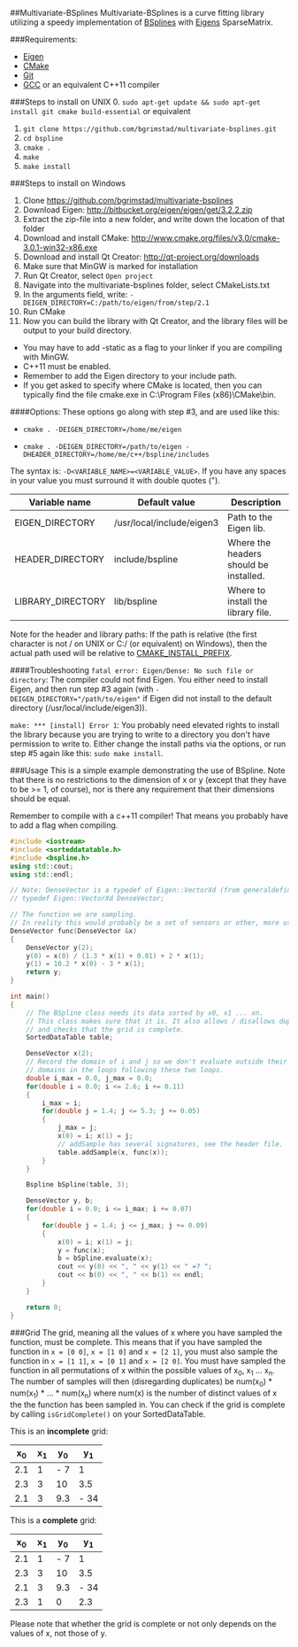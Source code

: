 ##Multivariate-BSplines
Multivariate-BSplines is a curve fitting library utilizing a speedy implementation of [BSplines](http://en.wikipedia.org/wiki/B-spline) with [Eigens](http://eigen.tuxfamily.org/index.php?title=Main_Page) SparseMatrix.

###Requirements: 
* [Eigen](http://eigen.tuxfamily.org/index.php?title=Main_Page)
* [CMake](http://www.cmake.org/)
* [Git](http://git-scm.com/)
* [GCC](https://gcc.gnu.org/) or an equivalent C++11 compiler


###Steps to install on UNIX
0. `sudo apt-get update && sudo apt-get install git cmake build-essential` or equivalent
1. `git clone https://github.com/bgrimstad/multivariate-bsplines.git`
2. `cd bspline`
3. `cmake .`
4. `make`
5. `make install`

###Steps to install on Windows
1. Clone https://github.com/bgrimstad/multivariate-bsplines
2. Download Eigen: http://bitbucket.org/eigen/eigen/get/3.2.2.zip
  1. Extract the zip-file into a new folder, and write down the location of that folder
3. Download and install CMake: http://www.cmake.org/files/v3.0/cmake-3.0.1-win32-x86.exe 
4. Download and install Qt Creator: http://qt-project.org/downloads
  1. Make sure that MinGW is marked for installation
5. Run Qt Creator, select `Open project`
  1. Navigate into the multivariate-bsplines folder, select CMakeLists.txt
  2. In the arguments field, write: `-DEIGEN_DIRECTORY=C:/path/to/eigen/from/step/2.1`
  3. Run CMake
6. Now you can build the library with Qt Creator, and the library files will be output to your build directory.

* You may have to add -static as a flag to your linker if you are compiling with MinGW.
* C++11 must be enabled.
* Remember to add the Eigen directory to your include path.
* If you get asked to specify where CMake is located, then you can typically find the file cmake.exe in C:\Program Files (x86)\CMake\bin.


####Options:
These options go along with step #3, and are used like this:

*     cmake . -DEIGEN_DIRECTORY=/home/me/eigen

*     cmake . -DEIGEN_DIRECTORY=/path/to/eigen -DHEADER_DIRECTORY=/home/me/c++/bspline/includes

The syntax is: `-D<VARIABLE_NAME>=<VARIABLE_VALUE>`. If you have any spaces in your value you must surround it with double quotes (").

| Variable name     | Default value             | Description                               |
| ----------------- | ------------------------- | ----------------------------------------- |
| EIGEN_DIRECTORY   | /usr/local/include/eigen3 | Path to the Eigen lib.                    |
| HEADER_DIRECTORY  | include/bspline           | Where the headers should be installed.    |
| LIBRARY_DIRECTORY | lib/bspline               | Where to install the library file.        |

Note for the header and library paths:
If the path is relative (the first character is not / on UNIX or C:/ (or equivalent) on Windows), then the actual path used will be relative to [CMAKE_INSTALL_PREFIX](http://www.cmake.org/cmake/help/v2.8.12/cmake.html#variable:CMAKE_INSTALL_PREFIX).

####Troubleshooting
`fatal error: Eigen/Dense: No such file or directory`: The compiler could not find Eigen. You either need to install Eigen, and then run step #3 again (with `-DEIGEN_DIRECTORY="/path/to/eigen"` if Eigen did not install to the default directory (/usr/local/include/eigen3)).

`make: *** [install] Error 1`: You probably need elevated rights to install the library because you are trying to write to a directory you don't have permission to write to. Either change the install paths via the options, or run step #5 again like this: `sudo make install`.

###Usage
This is a simple example demonstrating the use of BSpline. Note that there is no restrictions to the dimension of x or y (except that they have to be >= 1, of course), nor is there any requirement that their dimensions should be equal.

Remember to compile with a c++11 compiler! That means you probably have to add a flag when compiling.

```c++
#include <iostream>
#include <sorteddatatable.h>
#include <bspline.h>
using std::cout;
using std::endl;

// Note: DenseVector is a typedef of Eigen::VectorXd (from generaldefinitions.h)
// typedef Eigen::VectorXd DenseVector;

// The function we are sampling.
// In reality this would probably be a set of sensors or other, more useful, data sources.
DenseVector func(DenseVector &x)
{
    DenseVector y(2);
    y(0) = x(0) / (1.3 * x(1) + 0.01) + 2 * x(1);
    y(1) = 10.2 * x(0) - 3 * x(1);
    return y;
}

int main()
{
    // The BSpline class needs its data sorted by x0, x1 ... xn.
    // This class makes sure that it is. It also allows / disallows duplicates
    // and checks that the grid is complete.
    SortedDataTable table;

    DenseVector x(2);
    // Record the domain of i and j so we don't evaluate outside their
    // domains in the loops following these two loops.
    double i_max = 0.0, j_max = 0.0;
    for(double i = 0.0; i <= 2.6; i += 0.11)
    {
        i_max = i;
        for(double j = 1.4; j <= 5.3; j += 0.05)
        {
            j_max = j;
            x(0) = i; x(1) = j;
            // addSample has several signatures, see the header file.
            table.addSample(x, func(x));
        }
    }

    Bspline bSpline(table, 3);

    DenseVector y, b;
    for(double i = 0.0; i <= i_max; i += 0.07)
    {
        for(double j = 1.4; j <= j_max; j += 0.09)
        {
            x(0) = i; x(1) = j;
            y = func(x);
            b = bSpline.evaluate(x);
            cout << y(0) << ", " << y(1) << " =? ";
            cout << b(0) << ", " << b(1) << endl;
        }
    }

    return 0;
}
```

###Grid
The grid, meaning all the values of x where you have sampled the function, must be complete. This means that if you have sampled the function in `x = [0 0]`, `x = [1 0]` and `x = [2 1]`, you must also sample the function in `x = [1 1]`, `x = [0 1]` and `x = [2 0]`. You must have sampled the function in all permutations of x within the possible values of x<sub>0</sub>, x<sub>1</sub> ... x<sub>n</sub>. The number of samples will then (disregarding duplicates) be num(x<sub>0</sub>) * num(x<sub>1</sub>) * ... * num(x<sub>n</sub>) where num(x) is the number of distinct values of x the the function has been sampled in. You can check if the grid is complete by calling `isGridComplete()` on your SortedDataTable.


This is an **incomplete** grid:

| x<sub>0</sub>   | x<sub>1</sub>   | y<sub>0</sub>    | y<sub>1</sub>   |
| ---- | ---- | ----- | ---- |
| 2.1    | 1   | - 7   | 1    |
| 2.3    | 3   | 10  | 3.5    |
| 2.1  | 3  | 9.3   | - 34  |


This is a **complete** grid:

| x<sub>0</sub>   | x<sub>1</sub>   | y<sub>0</sub>    | y<sub>1</sub>   |
| ---- | ---- | ----- | ---- |
| 2.1    | 1   | - 7   | 1    |
| 2.3    | 3   | 10  | 3.5    |
| 2.1  | 3  | 9.3   | - 34  |
| 2.3   | 1  | 0   | 2.3   |

Please note that whether the grid is complete or not only depends on the values of x, not those of y.
